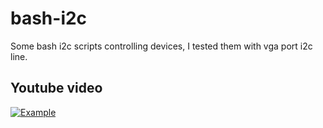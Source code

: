 # bash-i2c
Some bash i2c scripts controlling devices, I tested them with vga port i2c line.

## Youtube video

[![Example](https://i.ytimg.com/vi/7zcUyw-hMlM/hqdefault.jpg?sqp=-oaymwEXCPYBEIoBSFryq4qpAwkIARUAAIhCGAE=&rs=AOn4CLBT6v5abtpgcGRAXjJnUu9_PyIYOQ)](https://www.youtube.com/watch?v=7zcUyw-hMlMY "WathLed Video")
